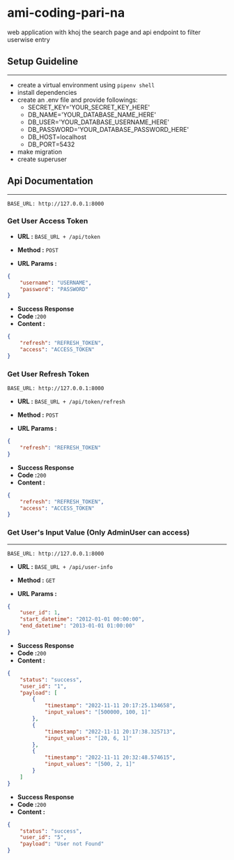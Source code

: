 # ami-coding-pari-na
web application with khoj the search page and api endpoint to filter userwise entry
## Setup Guideline
___
- create a virtual environment using `pipenv shell`
- install dependencies
- create an .env file and provide followings:
    - SECRET_KEY='YOUR_SECRET_KEY_HERE'
    - DB_NAME='YOUR_DATABASE_NAME_HERE'
    - DB_USER='YOUR_DATABASE_USERNAME_HERE'
    - DB_PASSWORD='YOUR_DATABASE_PASSWORD_HERE'
    - DB_HOST=localhost
    - DB_PORT=5432
- make migration
- create superuser

## Api Documentation
___
`BASE_URL: http://127.0.0.1:8000`

### Get User Access Token

* **URL :** `BASE_URL + /api/token`

* **Method :** `POST`

* **URL Params :**

```json
{
    "username": "USERNAME",
    "password": "PASSWORD"
}
```
* **Success Response**
 * **Code :**`200`
 * **Content :**
```json
{
    "refresh": "REFRESH_TOKEN",
    "access": "ACCESS_TOKEN"
}
```
### Get User Refresh Token

`BASE_URL: http://127.0.0.1:8000`

* **URL :** `BASE_URL + /api/token/refresh`

* **Method :** `POST`

* **URL Params :**

```json
{
    "refresh": "REFRESH_TOKEN"
}
```
* **Success Response**
 * **Code :**`200`
 * **Content :**
```json
{
    "refresh": "REFRESH_TOKEN",
    "access": "ACCESS_TOKEN"
}
```

### Get User's Input Value (Only AdminUser can access)
___
`BASE_URL: http://127.0.0.1:8000`

* **URL :** `BASE_URL + /api/user-info`

* **Method :** `GET`

* **URL Params :**

```json
{
    "user_id": 1,
    "start_datetime": "2012-01-01 00:00:00",
    "end_datetime": "2013-01-01 01:00:00"
}
```
* **Success Response**
 * **Code :**`200`
 * **Content :**
```json
{
    "status": "success",
    "user_id": "1",
    "payload": [
        {
            "timestamp": "2022-11-11 20:17:25.134658",
            "input_values": "[500000, 100, 1]"
        },
        {
            "timestamp": "2022-11-11 20:17:38.325713",
            "input_values": "[20, 6, 1]"
        },
        {
            "timestamp": "2022-11-11 20:32:48.574615",
            "input_values": "[500, 2, 1]"
        }
    ]
}
```
* **Success Response**
 * **Code :**`200`
 * **Content :**
```json
{
    "status": "success",
    "user_id": "5",
    "payload": "User not Found"
}
```
